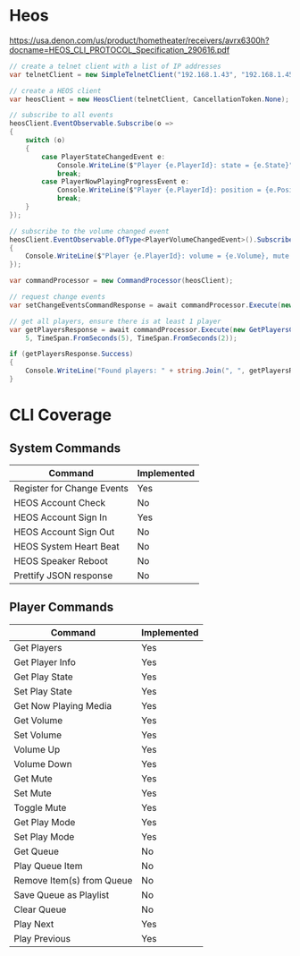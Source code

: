 # Heos

https://usa.denon.com/us/product/hometheater/receivers/avrx6300h?docname=HEOS_CLI_PROTOCOL_Specification_290616.pdf


```cs
// create a telnet client with a list of IP addresses
var telnetClient = new SimpleTelnetClient("192.168.1.43", "192.168.1.45", "192.168.1.47");

// create a HEOS client
var heosClient = new HeosClient(telnetClient, CancellationToken.None);

// subscribe to all events
heosClient.EventObservable.Subscribe(o =>
{
    switch (o)
    {
        case PlayerStateChangedEvent e:
            Console.WriteLine($"Player {e.PlayerId}: state = {e.State}");
            break;
        case PlayerNowPlayingProgressEvent e:
            Console.WriteLine($"Player {e.PlayerId}: position = {e.Position}");
            break;
    }
});

// subscribe to the volume changed event
heosClient.EventObservable.OfType<PlayerVolumeChangedEvent>().Subscribe(e =>
{
    Console.WriteLine($"Player {e.PlayerId}: volume = {e.Volume}, mute = {e.Mute}");
});

var commandProcessor = new CommandProcessor(heosClient);

// request change events
var setChangeEventsCommandResponse = await commandProcessor.Execute(new SetChangeEventsCommand(true));

// get all players, ensure there is at least 1 player
var getPlayersResponse = await commandProcessor.Execute(new GetPlayersCommand(), r => r.Any(),
    5, TimeSpan.FromSeconds(5), TimeSpan.FromSeconds(2));

if (getPlayersResponse.Success)
{
    Console.WriteLine("Found players: " + string.Join(", ", getPlayersResponse.Payload.Select(p => p.Name)));
}

```

# CLI Coverage

## System Commands

| Command | Implemented |
| --- | --- |
| Register for Change Events | Yes |
| HEOS Account Check | No |
| HEOS Account Sign In | Yes |
| HEOS Account Sign Out | No |
| HEOS System Heart Beat | No |
| HEOS Speaker Reboot | No |
| Prettify JSON response | No |

## Player Commands

| Command | Implemented |
| --- | --- |
| Get Players | Yes |
| Get Player Info | Yes |
| Get Play State | Yes |
| Set Play State | Yes |
| Get Now Playing Media | Yes |
| Get Volume | Yes |
| Set Volume | Yes |
| Volume Up | Yes |
| Volume Down | Yes |
| Get Mute | Yes |
| Set Mute | Yes |
| Toggle Mute | Yes |
| Get Play Mode | Yes |
| Set Play Mode | Yes |
| Get Queue | No |
| Play Queue Item | No |
| Remove Item(s) from Queue | No |
| Save Queue as Playlist | No |
| Clear Queue | No |
| Play Next | Yes |
| Play Previous | Yes |




